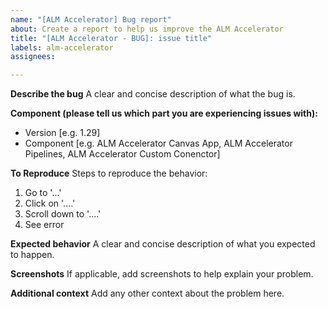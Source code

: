 ```yaml
---
name: "[ALM Accelerator] Bug report"
about: Create a report to help us improve the ALM Accelerator
title: "[ALM Accelerator - BUG]: issue title"
labels: alm-accelerator
assignees: 

---
```


**Describe the bug**
A clear and concise description of what the bug is.

**Component (please tell us which part you are experiencing issues with):**

- Version [e.g. 1.29]
- Component [e.g. ALM Accelerator Canvas App, ALM Accelerator Pipelines, ALM Accelerator Custom Conenctor]

**To Reproduce**
Steps to reproduce the behavior:

1. Go to '...'
2. Click on '....'
3. Scroll down to '....'
4. See error

**Expected behavior**
A clear and concise description of what you expected to happen.

**Screenshots**
If applicable, add screenshots to help explain your problem.

**Additional context**
Add any other context about the problem here.
